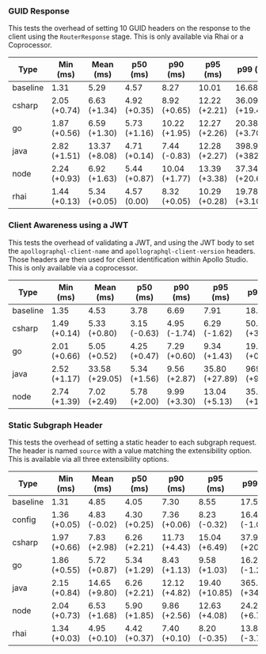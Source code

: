 ### GUID Response

This tests the overhead of setting 10 GUID headers on the response to the client using the `RouterResponse` stage. This is only available via Rhai or a Coprocessor.

| Type     | Min (ms)     | Mean (ms)     | p50 (ms)     | p90 (ms)      | p95 (ms)      | p99 (ms)         | Max (ms)         |
| -------- | ------------ | ------------- | ------------ | ------------- | ------------- | ---------------- | ---------------- |
| baseline | 1.31         | 5.29          | 4.57         | 8.27          | 10.01         | 16.68            | 91.33            |
| csharp   | 2.05 (+0.74) | 6.63 (+1.34)  | 4.92 (+0.35) | 8.92 (+0.65)  | 12.22 (+2.21) | 36.09 (+19.41)   | 212.01 (+120.68) |
| go       | 1.87 (+0.56) | 6.59 (+1.30)  | 5.73 (+1.16) | 10.22 (+1.95) | 12.27 (+2.26) | 20.38 (+3.70)    | 92.06 (+0.73)    |
| java     | 2.82 (+1.51) | 13.37 (+8.08) | 4.71 (+0.14) | 7.44 (-0.83)  | 12.28 (+2.27) | 398.98 (+382.30) | 692.91 (+601.58) |
| node     | 2.24 (+0.93) | 6.92 (+1.63)  | 5.44 (+0.87) | 10.04 (+1.77) | 13.39 (+3.38) | 37.34 (+20.66)   | 150.21 (+58.88)  |
| rhai     | 1.44 (+0.13) | 5.34 (+0.05)  | 4.57 (0.00)  | 8.32 (+0.05)  | 10.29 (+0.28) | 19.78 (+3.10)    | 89.14 (-2.19)    |

### Client Awareness using a JWT

This tests the overhead of validating a JWT, and using the JWT body to set the `apollographql-client-name` and `apollographql-client-version` headers. Those headers are then used for client identification within Apollo Studio.
This is only available via a coprocessor.

| Type     | Min (ms)     | Mean (ms)      | p50 (ms)     | p90 (ms)     | p95 (ms)       | p99 (ms)         | Max (ms)           |
| -------- | ------------ | -------------- | ------------ | ------------ | -------------- | ---------------- | ------------------ |
| baseline | 1.35         | 4.53           | 3.78         | 6.69         | 7.91           | 18.88            | 76.30              |
| csharp   | 1.49 (+0.14) | 5.33 (+0.80)   | 3.15 (-0.63) | 4.95 (-1.74) | 6.29 (-1.62)   | 50.87 (+31.99)   | 332.08 (+255.78)   |
| go       | 2.01 (+0.66) | 5.05 (+0.52)   | 4.25 (+0.47) | 7.29 (+0.60) | 9.34 (+1.43)   | 19.33 (+0.45)    | 66.79 (-9.51)      |
| java     | 2.52 (+1.17) | 33.58 (+29.05) | 5.34 (+1.56) | 9.56 (+2.87) | 35.80 (+27.89) | 969.13 (+950.25) | 1365.42 (+1289.12) |
| node     | 2.74 (+1.39) | 7.02 (+2.49)   | 5.78 (+2.00) | 9.99 (+3.30) | 13.04 (+5.13)  | 35.70 (+16.82)   | 108.69 (+32.39)    |

### Static Subgraph Header

This tests the overhead of setting a static header to each subgraph request. The header is named `source` with a value matching the extensibility option. This is available via all three extensibility options.

| Type     | Min (ms)     | Mean (ms)     | p50 (ms)     | p90 (ms)      | p95 (ms)       | p99 (ms)         | Max (ms)         |
| -------- | ------------ | ------------- | ------------ | ------------- | -------------- | ---------------- | ---------------- |
| baseline | 1.31         | 4.85          | 4.05         | 7.30          | 8.55           | 17.51            | 83.64            |
| config   | 1.36 (+0.05) | 4.83 (-0.02)  | 4.30 (+0.25) | 7.36 (+0.06)  | 8.23 (-0.32)   | 16.44 (-1.07)    | 65.63 (-18.01)   |
| csharp   | 1.97 (+0.66) | 7.83 (+2.98)  | 6.26 (+2.21) | 11.73 (+4.43) | 15.04 (+6.49)  | 37.98 (+20.47)   | 206.87 (+123.23) |
| go       | 1.86 (+0.55) | 5.72 (+0.87)  | 5.34 (+1.29) | 8.43 (+1.13)  | 9.58 (+1.03)   | 16.22 (-1.29)    | 80.92 (-2.72)    |
| java     | 2.15 (+0.84) | 14.65 (+9.80) | 6.26 (+2.21) | 12.12 (+4.82) | 19.40 (+10.85) | 365.91 (+348.40) | 652.42 (+568.78) |
| node     | 2.04 (+0.73) | 6.53 (+1.68)  | 5.90 (+1.85) | 9.86 (+2.56)  | 12.63 (+4.08)  | 24.27 (+6.76)    | 79.73 (-3.91)    |
| rhai     | 1.34 (+0.03) | 4.95 (+0.10)  | 4.42 (+0.37) | 7.40 (+0.10)  | 8.20 (-0.35)   | 13.81 (-3.70)    | 119.59 (+35.95)  |

